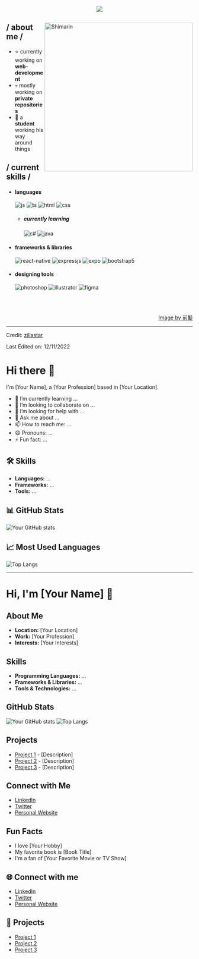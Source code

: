 <p align = center ><img src="https://i.imgur.com/x6qU1kR.png"> </p>

<div>

<img align="right" width="400" alt="Shimarin" src="https://i.imgur.com/aNBi8Jf.png"/>

<h2> / about me /</h2>
  
- ⭐ currently working on **web-development**
- 💀 mostly working on **private repositories**
- 👾 a **student** working his way around things
  
<h2> / current skills / </h2>
  
- <h4> languages </h4>
  <img src = "https://img.shields.io/badge/JavaScript-323330?style=for-the-badge&logo=javascript&logoColor=F7DF1E" alt = "js" />
  <img src = "https://img.shields.io/badge/TypeScript-007ACC?style=for-the-badge&logo=typescript&logoColor=white" alt = "ts" />
  <img src = "https://img.shields.io/badge/HTML5-E34F26?style=for-the-badge&logo=html5&logoColor=white" alt = "html" />
  <img src = "https://img.shields.io/badge/CSS3-1572B6?style=for-the-badge&logo=css3&logoColor=white" alt = "css" />
  
  - <h5> currently learning </h5>
    <img src = "https://img.shields.io/badge/c%23-%23239120.svg?style=for-the-badge&logo=c-sharp&logoColor=white" alt = "c#" />
    <img src = "https://img.shields.io/badge/java-%23ED8B00.svg?style=for-the-badge&logo=java&logoColor=white" alt = "java" />
  
- <h4> frameworks & libraries </h4>
  <img src = "https://img.shields.io/badge/react_native-%2320232a.svg?style=for-the-badge&logo=react&logoColor=%2361DAFB" alt = "react-native" />
  <img src = "https://img.shields.io/badge/express.js-%23404d59.svg?style=for-the-badge&logo=express&logoColor=%2361DAFB" alt = "expressjs" />
  <img src = "https://img.shields.io/badge/expo-1C1E24?style=for-the-badge&logo=expo&logoColor=#D04A37" alt = "expo" />
  <img src = "https://img.shields.io/badge/bootstrap-%23563D7C.svg?style=for-the-badge&logo=bootstrap&logoColor=white" alt = "bootstrap5" />
  
- <h4> designing tools </h4>
  <img src = "https://img.shields.io/badge/adobe%20photoshop-%2331A8FF.svg?style=for-the-badge&logo=adobe%20photoshop&logoColor=white" alt = "photoshop" />
  <img src = "https://img.shields.io/badge/adobe%20illustrator-%23FF9A00.svg?style=for-the-badge&logo=adobe%20illustrator&logoColor=white" alt = "illustrator" />
  <img src = "https://img.shields.io/badge/figma-%23F24E1E.svg?style=for-the-badge&logo=figma&logoColor=white" alt = "figma" />
  
  </br></br>
  
<div align="right">
<a href="https://www.pixiv.net/en/users/35069640">Image by 前髪</a>
  </div>
  </div>

------
Credit: [zillastar](https://github.com/zillastar)

Last Edited on: 12/11/2022

# Hi there 👋

I'm [Your Name], a [Your Profession] based in [Your Location].

- 🌱 I’m currently learning ...
- 👯 I’m looking to collaborate on ...
- 🤔 I’m looking for help with ...
- 💬 Ask me about ...
- 📫 How to reach me: ...
- 😄 Pronouns: ...
- ⚡ Fun fact: ...

## 🛠️ Skills
- **Languages:** ...
- **Frameworks:** ...
- **Tools:** ...

## 📊 GitHub Stats
![Your GitHub stats](https://github-readme-stats.vercel.app/api?username=YourUsername&show_icons=true&theme=radical)

## 📈 Most Used Languages
![Top Langs](https://github-readme-stats.vercel.app/api/top-langs/?username=YourUsername&layout=compact)

-------------------------------------


# Hi, I'm [Your Name] 👋

## About Me
- **Location:** [Your Location]
- **Work:** [Your Profession]
- **Interests:** [Your Interests]

## Skills
- **Programming Languages:** ...
- **Frameworks & Libraries:** ...
- **Tools & Technologies:** ...

## GitHub Stats
![Your GitHub stats](https://github-readme-stats.vercel.app/api?username=YourUsername&show_icons=true&theme=dark)
![Top Langs](https://github-readme-stats.vercel.app/api/top-langs/?username=YourUsername&layout=compact&theme=dark)

## Projects
- [Project 1](https://github.com/yourusername/project1) - [Description]
- [Project 2](https://github.com/yourusername/project2) - [Description]
- [Project 3](https://github.com/yourusername/project3) - [Description]

## Connect with Me
- [LinkedIn](https://www.linkedin.com/in/yourusername)
- [Twitter](https://twitter.com/yourusername)
- [Personal Website](https://yourwebsite.com)

## Fun Facts
- I love [Your Hobby]
- My favorite book is [Book Title]
- I'm a fan of [Your Favorite Movie or TV Show]

## 🌐 Connect with me
- [LinkedIn](https://www.linkedin.com/in/yourusername)
- [Twitter](https://twitter.com/yourusername)
- [Personal Website](https://yourwebsite.com)

## 🎨 Projects
- [Project 1](https://github.com/yourusername/project1)
- [Project 2](https://github.com/yourusername/project2)
- [Project 3](https://github.com/yourusername/project3)
